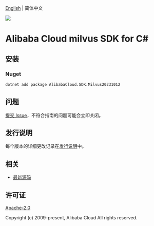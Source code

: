 [English](README.md) | 简体中文

![](https://aliyunsdk-pages.alicdn.com/icons/AlibabaCloud.svg)

# Alibaba Cloud milvus SDK for C#

## 安装

### Nuget

```bash
dotnet add package AlibabaCloud.SDK.Milvus20231012
```

## 问题

[提交 Issue](https://github.com/aliyun/alibabacloud-csharp-sdk/issues/new)，不符合指南的问题可能会立即关闭。

## 发行说明

每个版本的详细更改记录在[发行说明](./ChangeLog.md)中。

## 相关

* [最新源码](https://github.com/aliyun/alibabacloud-csharp-sdk/)

## 许可证

[Apache-2.0](http://www.apache.org/licenses/LICENSE-2.0)

Copyright (c) 2009-present, Alibaba Cloud All rights reserved.
